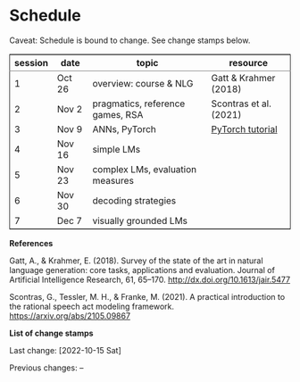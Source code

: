 
# Schedule

Caveat: Schedule is bound to change. See change stamps below.

<table border="2" cellspacing="0" cellpadding="6" rules="groups" frame="hsides">


<colgroup>
<col  class="org-right" />

<col  class="org-left" />

<col  class="org-left" />

<col  class="org-left" />
</colgroup>
<thead>
<tr>
<th scope="col" class="org-right">session</th>
<th scope="col" class="org-left">date</th>
<th scope="col" class="org-left">topic</th>
<th scope="col" class="org-left">resource</th>
</tr>
</thead>

<tbody>
<tr>
<td class="org-right">1</td>
<td class="org-left">Oct 26</td>
<td class="org-left">overview: course &amp; NLG</td>
<td class="org-left">Gatt &amp; Krahmer (2018)</td>
</tr>


<tr>
<td class="org-right">2</td>
<td class="org-left">Nov 2</td>
<td class="org-left">pragmatics, reference games, RSA</td>
<td class="org-left">Scontras et al. (2021)</td>
</tr>


<tr>
<td class="org-right">3</td>
<td class="org-left">Nov 9</td>
<td class="org-left">ANNs, PyTorch</td>
<td class="org-left"><a href="https://pytorch.org/tutorials/beginner/basics/intro.html">PyTorch tutorial</a></td>
</tr>


<tr>
<td class="org-right">4</td>
<td class="org-left">Nov 16</td>
<td class="org-left">simple LMs</td>
<td class="org-left">&#xa0;</td>
</tr>


<tr>
<td class="org-right">5</td>
<td class="org-left">Nov 23</td>
<td class="org-left">complex LMs, evaluation measures</td>
<td class="org-left">&#xa0;</td>
</tr>


<tr>
<td class="org-right">6</td>
<td class="org-left">Nov 30</td>
<td class="org-left">decoding strategies</td>
<td class="org-left">&#xa0;</td>
</tr>


<tr>
<td class="org-right">7</td>
<td class="org-left">Dec 7</td>
<td class="org-left">visually grounded LMs</td>
<td class="org-left">&#xa0;</td>
</tr>
</tbody>
</table>

**References**

Gatt, A., & Krahmer, E. (2018). Survey of the state of the art in natural language generation: core tasks, applications and evaluation. Journal of Artificial Intelligence Research, 61, 65–170. <http://dx.doi.org/10.1613/jair.5477>

Scontras, G., Tessler, M. H., & Franke, M. (2021). A practical introduction to the rational speech act modeling framework. <https://arxiv.org/abs/2105.09867>

**List of change stamps**

Last change: <span class="timestamp-wrapper"><span class="timestamp">[2022-10-15 Sat]</span></span>

Previous changes: &#x2013;

